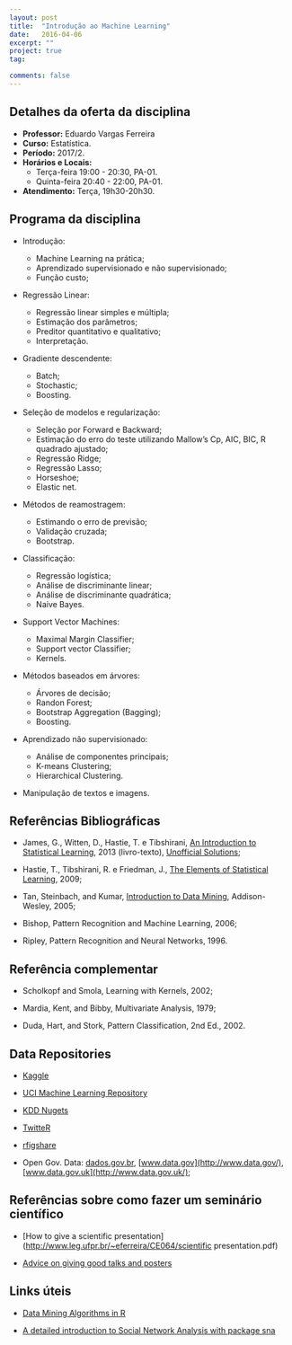 ```yaml
---
layout: post
title:  "Introdução ao Machine Learning"
date:   2016-04-06
excerpt: "" 
project: true
tag:

comments: false
---
```


## Detalhes da oferta da disciplina

  * **Professor:** Eduardo Vargas Ferreira
  * **Curso:** Estatística.
  * **Período:** 2017/2.
  * **Horários e Locais:**
     * Terça-feira 19:00 - 20:30, PA-01.
     * Quinta-feira 20:40 - 22:00, PA-01.
  * **Atendimento:** Terça, 19h30-20h30.


## Programa da disciplina

   - Introdução:
       * Machine Learning na prática;
       * Aprendizado supervisionado e não supervisionado;
       * Função custo;
            
   - Regressão Linear:
       * Regressão linear simples e múltipla;
       * Estimação dos parâmetros;
       * Preditor quantitativo e qualitativo;
       * Interpretação.
       
   - Gradiente descendente: 
       * Batch; 
       * Stochastic; 
       * Boosting.
       
   - Seleção de modelos e regularização:
       * Seleção por Forward e Backward;
       * Estimação do erro do teste utilizando Mallow’s Cp, AIC, BIC, R quadrado ajustado;
       * Regressão Ridge;
       * Regressão Lasso;
       * Horseshoe;
       * Elastic net.
       
   - Métodos de reamostragem:
       * Estimando o erro de previsão;
       * Validação cruzada;
       * Bootstrap.
       
   - Classificação:
       * Regressão logística;
       * Análise de discriminante linear; 
       * Análise de discriminante quadrática;
       * Naive Bayes.
       
   - Support Vector Machines:
       * Maximal Margin Classifier;
       * Support vector Classifier;
       * Kernels.
       
   - Métodos baseados em árvores:
       * Árvores de decisão;
       * Randon Forest;
       * Bootstrap Aggregation (Bagging);
       * Boosting.
       
   - Aprendizado não supervisionado:
       * Análise de componentes principais;
       * K-means Clustering;
       * Hierarchical Clustering. 
       
   - Manipulação de textos e imagens.


## Referências Bibliográficas

* James, G., Witten, D., Hastie, T. e Tibshirani, [An Introduction to Statistical Learning](http://www-bcf.usc.edu/~gareth/ISL/ISLR%20Sixth%20Printing.pdf), 2013 (livro-texto), [Unofficial Solutions](http://blog.princehonest.com/stat-learning);

* Hastie, T., Tibshirani, R. e Friedman, J., [The Elements of Statistical Learning](http://statweb.stanford.edu/~tibs/ElemStatLearn/), 2009;

* Tan, Steinbach, and Kumar, [Introduction to Data Mining](http://www-users.cs.umn.edu/~kumar/dmbook/index.php), Addison-Wesley, 2005;

* Bishop, Pattern Recognition and Machine Learning, 2006;

* Ripley, Pattern Recognition and Neural Networks, 1996.


## Referência complementar

* Scholkopf and Smola, Learning with Kernels, 2002;

* Mardia, Kent, and Bibby, Multivariate Analysis, 1979;

* Duda, Hart, and Stork, Pattern Classification, 2nd Ed., 2002.

## Data Repositories

* [Kaggle](http://www.kaggle.com/)

* [UCI Machine Learning Repository](http://archive.ics.uci.edu/ml/)

* [KDD Nugets](http://www.kdnuggets.com/datasets/)

* [TwitteR](http://cran.r-project.org/web/packages/twitteR/index.html)

* [rfigshare](http://cran.r-project.org/web/packages/rfigshare/index.html)

* Open Gov. Data: [dados.gov.br](http://dados.gov.br/), [www.data.gov](http://www.data.gov/), [www.data.gov.uk](http://www.data.gov.uk/);


## Referências sobre como fazer um seminário científico 

* [How to give a scientific presentation](http://www.leg.ufpr.br/~eferreira/CE064/scientific presentation.pdf) 

* [Advice on giving good talks and posters](http://www.indiana.edu/~halllab/grad-student-resources.html#talksandposters)


## Links úteis 

* [Data Mining Algorithms in R](http://en.wikibooks.org/wiki/Data_Mining_Algorithms_In_R) 

* [A detailed introduction to Social Network Analysis with package sna](http://www.jstatsoft.org/v24/i06/paper)


   



